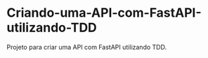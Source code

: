 # Criando-uma-API-com-FastAPI-utilizando-TDD
Projeto para criar  uma API com FastAPI utilizando TDD.

